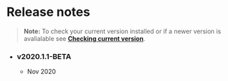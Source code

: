 
# Release notes

> **Note:** To check your current version installed or if a newer version is avalialable see [**Checking current version**](./documentation/checking-current-version).

* ### v2020.1.1-BETA
    * Nov 2020

